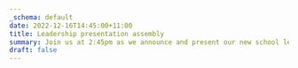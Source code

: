 ```yaml
---
_schema: default
date: 2022-12-16T14:45:00+11:00
title: Leadership presentation assembly
summary: Join us at 2:45pm as we announce and present our new school leaders for 2023.
draft: false
---
```

